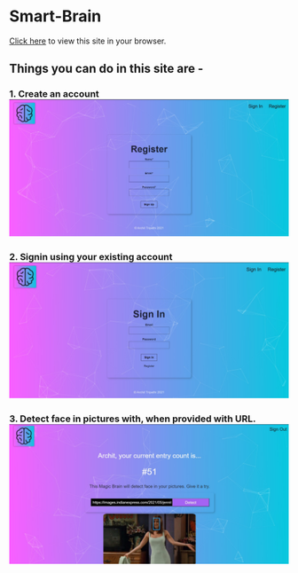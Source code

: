 # Smart-Brain

[Click here](https://nobrains-29.github.io/Smart-Brain/) to view this site in your browser.

## Things you can do in this site are -
### 1. Create an account ![Register](https://github.com/nobrains-29/Smart-Brain/blob/master/Images/Register.jpg?raw=true)
### 2. Signin using your existing account ![Signin](https://github.com/nobrains-29/Smart-Brain/blob/master/Images/Signin.jpg?raw=true)
### 3. Detect face in pictures with, when provided with URL. ![Face-Detection](https://github.com/nobrains-29/Smart-Brain/blob/master/Images/Face-Detection.jpg?raw=true)
